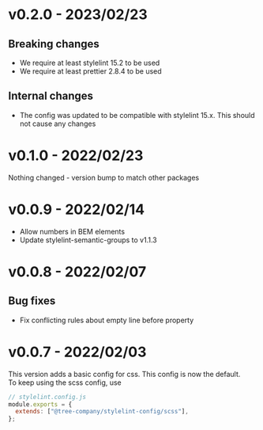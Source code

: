 # v0.2.0 - 2023/02/23
## Breaking changes
* We require at least stylelint 15.2 to be used
* We require at least prettier 2.8.4 to be used

## Internal changes
* The config was updated to be compatible with stylelint 15.x. This should not cause any changes

# v0.1.0 - 2022/02/23
Nothing changed - version bump to match other packages
# v0.0.9 - 2022/02/14
* Allow numbers in BEM elements
* Update stylelint-semantic-groups to v1.1.3

# v0.0.8 - 2022/02/07
## Bug fixes
* Fix conflicting rules about empty line before property

# v0.0.7 - 2022/02/03
This version adds a basic config for css. This config is now the default.  
To keep using the scss config, use 
```js
// stylelint.config.js
module.exports = {
  extends: ["@tree-company/stylelint-config/scss"],
};
```
